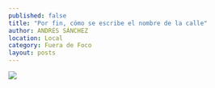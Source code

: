 ```yaml
---
published: false
title: "Por fin, cómo se escribe el nombre de la calle"
author: ANDRÉS SÁNCHEZ
location: Local
category: Fuera de Foco
layout: posts
---
```


![](http://i.imgur.com/KTE6xYtm.jpg)

